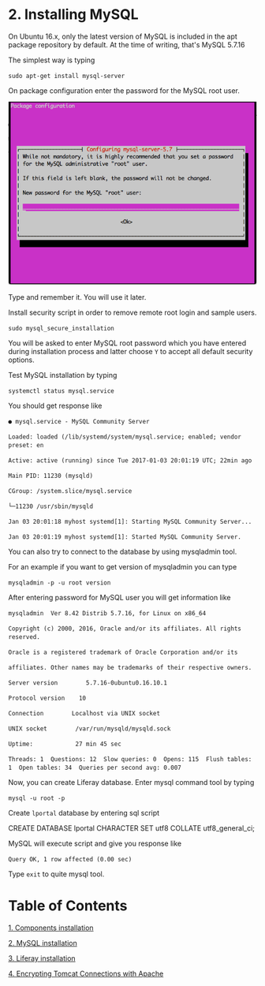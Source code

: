 # 2. Installing MySQL

On Ubuntu 16.x, only the latest version of MySQL is included in the apt package repository by default. At the time of writing, that's MySQL 5.7.16

The simplest way is typing

`sudo apt-get install mysql-server`

On package configuration enter the password for the MySQL root user.

![](assets/mysql_pass.png)

Type and remember it. You will use it later.

Install security script in order to remove remote root login and sample users.

`sudo mysql_secure_installation`

You will be asked to enter MySQL root password which you have entered during installation process and latter choose `Y` to accept all default security options.

Test MySQL installation by typing

`systemctl status mysql.service`

You should get response like

`● mysql.service - MySQL Community Server`

`Loaded: loaded (/lib/systemd/system/mysql.service; enabled; vendor preset: en`

`Active: active (running) since Tue 2017-01-03 20:01:19 UTC; 22min ago`

`Main PID: 11230 (mysqld)`

`CGroup: /system.slice/mysql.service`

`└─11230 /usr/sbin/mysqld`

`Jan 03 20:01:18 myhost systemd[1]: Starting MySQL Community Server...`

`Jan 03 20:01:19 myhost systemd[1]: Started MySQL Community Server.`

You can also try to connect to the database by using mysqladmin tool.

For an example if you want to get version of mysqladmin you can type

`mysqladmin -p -u root version`

After entering password for MySQL user you will get information like

`mysqladmin  Ver 8.42 Distrib 5.7.16, for Linux on x86_64`

`Copyright (c) 2000, 2016, Oracle and/or its affiliates. All rights reserved.`

`Oracle is a registered trademark of Oracle Corporation and/or its`

`affiliates. Other names may be trademarks of their respective owners.`

`Server version        5.7.16-0ubuntu0.16.10.1`

`Protocol version    10`

`Connection        Localhost via UNIX socket`

`UNIX socket        /var/run/mysqld/mysqld.sock`

`Uptime:            27 min 45 sec`

`Threads: 1  Questions: 12  Slow queries: 0  Opens: 115  Flush tables: 1  Open tables: 34  Queries per second avg: 0.007`

Now, you can create Liferay database. Enter mysql command tool by typing

`mysql -u root -p`

Create `lportal` database by entering sql script

CREATE DATABASE lportal CHARACTER SET utf8 COLLATE utf8\_general\_ci;

MySQL will execute script and give you response like

`Query OK, 1 row affected (0.00 sec)`

Type `exit` to quite mysql tool.

# Table of Contents

[1. Components installation](chapter1.md)

[2. MySQL installation](chapter2.md)

[3. Liferay installation](chapter3.md)

[4. Encrypting Tomcat Connections with Apache](chapter4.md)









